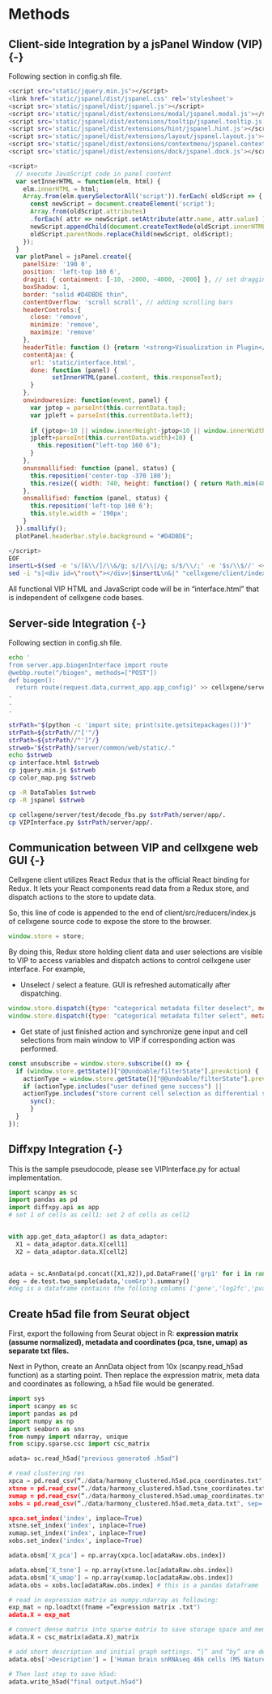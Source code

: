 
# Methods

## Client-side	Integration	by	a	jsPanel	Window	(VIP) {-}
Following section in config.sh file.



```bash
<script src="static/jquery.min.js"></script>
<link href='static/jspanel/dist/jspanel.css' rel='stylesheet'>
<script src='static/jspanel/dist/jspanel.js'></script>
<script src='static/jspanel/dist/extensions/modal/jspanel.modal.js'></script>
<script src='static/jspanel/dist/extensions/tooltip/jspanel.tooltip.js'></script>
<script src='static/jspanel/dist/extensions/hint/jspanel.hint.js'></script>
<script src='static/jspanel/dist/extensions/layout/jspanel.layout.js'></script>
<script src='static/jspanel/dist/extensions/contextmenu/jspanel.contextmenu.js'></script>
<script src='static/jspanel/dist/extensions/dock/jspanel.dock.js'></script>
```

```js
<script>
  // execute JavaScript code in panel content
  var setInnerHTML = function(elm, html) {
    elm.innerHTML = html;
    Array.from(elm.querySelectorAll('script')).forEach( oldScript => {
      const newScript = document.createElement('script');
      Array.from(oldScript.attributes)
      .forEach( attr => newScript.setAttribute(attr.name, attr.value) );
      newScript.appendChild(document.createTextNode(oldScript.innerHTML));
      oldScript.parentNode.replaceChild(newScript, oldScript);
    });
  }
  var plotPanel = jsPanel.create({
    panelSize: '190 0',
    position: 'left-top 160 6',
    dragit: { containment: [-10, -2000, -4000, -2000] }, // set dragging range of VIP window
    boxShadow: 1,
    border: "solid #D4DBDE thin",
    contentOverflow: 'scroll scroll', // adding scrolling bars
    headerControls:{
      close: 'remove',
      minimize: 'remove',
      maximize: 'remove'
    },
    headerTitle: function () {return '<strong>Visualization in Plugin</strong>'},
    contentAjax: {
      url: 'static/interface.html',
      done: function (panel) {
            setInnerHTML(panel.content, this.responseText);
      }
    },
    onwindowresize: function(event, panel) {
      var jptop = parseInt(this.currentData.top);
      var jpleft = parseInt(this.currentData.left);
      
      if (jptop<-10 || window.innerHeight-jptop<10 || window.innerWidth-jpleft<10 ||
      jpleft+parseInt(this.currentData.width)<10) {
        this.reposition("left-top 160 6");
      }
    },
    onunsmallified: function (panel, status) {
      this.reposition('center-top -370 180');
      this.resize({ width: 740, height: function() { return Math.min(480, window.innerHeight*0.6);} });
    },
    onsmallified: function (panel, status) {
      this.reposition('left-top 160 6');
      this.style.width = '190px';
    }
  }).smallify();
  plotPanel.headerbar.style.background = "#D4DBDE";
```

```bash
</script>
EOF
insertL=$(sed -e 's/[&\\/]/\\&/g; s/|/\\|/g; s/$/\\/;' -e '$s/\\$//' <<<"$insertL")
sed -i "s|<div id=\"root\"></div>|$insertL\n&|" "cellxgene/client/index_template.html"
```



All functional VIP HTML and JavaScript code will be in “interface.html” that is independent of cellxgene code bases.

## Server-side	Integration {-}
Following section in config.sh file.

```bash
echo '
from server.app.biogenInterface import route  
@webbp.route("/biogen", methods=["POST"]) 
def biogen():
  return route(request.data,current_app.app_config)' >> cellxgene/server/app/app.py
.
.
.

strPath="$(python -c 'import site; print(site.getsitepackages())')"
strPath=${strPath//"['"/}
strPath=${strPath//"']"/}
strweb="${strPath}/server/common/web/static/."
echo $strweb
cp interface.html $strweb
cp jquery.min.js $strweb
cp color_map.png $strweb

cp -R DataTables $strweb
cp -R jspanel $strweb

cp cellxgene/server/test/decode_fbs.py $strPath/server/app/.
cp VIPInterface.py $strPath/server/app/.
```



## Communication	between	VIP	and	cellxgene	web	GUI {-}
Cellxgene client utilizes React Redux that is the official React binding for Redux. It lets your React components read data from a Redux store, and dispatch actions to the store to update data.

So, this line of code is appended to the end of client/src/reducers/index.js of cellxgene source code to expose the store to the browser.



```js
window.store = store;
```


<script type="text/javascript">
window.store = store;
</script>


By doing this, Redux store holding client data and user selections are visible to VIP to access variables and dispatch actions to control cellxgene user interface. For example,

- Unselect / select a feature. GUI is refreshed automatically after dispatching.



```js
window.store.dispatch({type: "categorical metadata filter deselect", metadataField: "louvain", categoryIndex: 5})
window.store.dispatch({type: "categorical metadata filter select", metadataField: "louvain", categoryIndex: 5})
```

- Get state of just finished action and synchronize gene input and cell selections from main window to VIP if corresponding action was performed.



```js
const unsubscribe = window.store.subscribe(() => {
  if (window.store.getState()["@@undoable/filterState"].prevAction) {
    actionType = window.store.getState()["@@undoable/filterState"].prevAction.type;
    if (actionType.includes("user defined gene success") ||
    actionType.includes("store current cell selection as differential set")) {
      sync();
      }
  }
});
```

## Diffxpy	Integration {-}
This is the sample pseudocode, please see VIPInterface.py for actual implementation.


```python
import scanpy as sc
import pandas as pd
import diffxpy.api as app
# set 1 of cells as cell1; set 2 of cells as cell2


with app.get_data_adaptor() as data_adaptor:
  X1 = data_adaptor.data.X[cell1]
  X2 = data_adaptor.data.X[cell2]


adata = sc.AnnData(pd.concat([X1,X2]),pd.DataFrame(['grp1' for i in range(X1.shape[0])]+['grp2' for i in range(X2.shape[0])],columns=['comGrp']))
deg = de.test.two_sample(adata,'comGrp').summary()
#deg is a dataframe contains the folloing columns ['gene','log2fc','pval','qval']
```


## Create	h5ad	file	from	Seurat	object
First, export the following from Seurat object in R: **expression matrix (assume normalized), metadata and coordinates (pca, tsne, umap) as separate txt files.**

Next in Python, create an AnnData object from 10x (scanpy.read_h5ad function) as a starting point. Then replace the expression matrix, meta data and coordinates as following, a h5ad file would be generated.

```python
import sys
import scanpy as sc
import pandas as pd
import numpy as np
import seaborn as sns
from numpy import ndarray, unique
from scipy.sparse.csc import csc_matrix

adata= sc.read_h5ad("previous generated .h5ad")

# read clustering res
xpca = pd.read_csv(“./data/harmony_clustered.h5ad.pca_coordinates.txt", sep='\t', encoding='utf-8')
xtsne = pd.read_csv(“./data/harmony_clustered.h5ad.tsne_coordinates.txt", sep='\t', encoding='utf-8')
xumap = pd.read_csv(“./data/harmony_clustered.h5ad.umap_coordinates.txt", sep='\t', encoding='utf-8')
xobs = pd.read_csv(“./data/harmony_clustered.h5ad.meta_data.txt", sep='\t', encoding='utf-8')

xpca.set_index('index', inplace=True)
xtsne.set_index('index', inplace=True)
xumap.set_index('index', inplace=True)
xobs.set_index('index', inplace=True)

adata.obsm['X_pca'] = np.array(xpca.loc[adataRaw.obs.index])

adata.obsm['X_tsne'] = np.array(xtsne.loc[adataRaw.obs.index])
adata.obsm['X_umap'] = np.array(xumap.loc[adataRaw.obs.index])
adata.obs = xobs.loc[adataRaw.obs.index] # this is a pandas dataframe

# read in expression matrix as numpy.ndarray as following:
exp_mat = np.loadtxt(fname =”expression matrix .txt")
adata.X = exp_mat

# convert dense matrix into sparse matrix to save storage space and memory usage
adata.X = csc_matrix(adata.X)_matrix

# add short description and initial graph settings. “|” and “by” are delimiters for VIP to parse the initial settings. Please follow the same rule for your own h5ad files.
adata.obs['>Description'] = ['Human brain snRNAseq 46k cells (MS Nature 2019 Schirmer et al.); data normalized, log transformed and scaled UMI; platform - 10X v2 chemistry | embedding by umap; color by cell_type']*adata.n_obs

# Then last step to save h5ad:
adata.write_h5ad("final output.h5ad")
```






